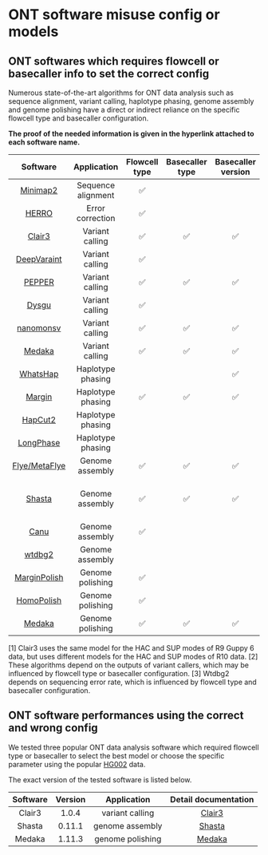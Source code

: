 # ONT software misuse config or models

## ONT softwares which requires flowcell or basecaller info to set the correct config
Numerous state-of-the-art algorithms for ONT data analysis such as sequence alignment, variant calling, haplotype phasing, genome assembly and genome polishing have a direct or indirect reliance on the specific flowcell type and basecaller configuration.

**The proof of the needed information is given in the hyperlink attached to each software name.**

| Software | Application | Flowcell type | Basecaller type | Basecaller version | Basecalling mode | Indirect dependence |
|:---:|:---:|:---:|:---:|:---:|:---:|:---:|
| [Minimap2](https://github.com/lh3/minimap2/releases/tag/v2.27) | Sequence alignment | :white_check_mark: |  |  |  |  |
| [HERRO](https://github.com/lbcb-sci/herro) | Error correction | :white_check_mark: |  |  |  |  |
| [Clair3](https://github.com/HKU-BAL/Clair3?tab=readme-ov-file#pre-trained-models) | Variant calling | :white_check_mark:  | :white_check_mark:  | :white_check_mark: | HAC/SUP <sup>[1]</sup> |  |
| [DeepVaraint](https://github.com/google/deepvariant) | Variant calling | :white_check_mark:  |  |  |  |  |
| [PEPPER](https://github.com/kishwarshafin/pepper) | Variant calling | :white_check_mark:  | :white_check_mark:  | :white_check_mark: | SUP |  |
| [Dysgu](https://github.com/kcleal/dysgu?tab=readme-ov-file#calling-svs) | Variant calling | :white_check_mark: | | | | |
| [nanomonsv](https://github.com/friend1ws/nanomonsv#get) | Variant calling | :white_check_mark: | :white_check_mark: | :white_check_mark:  | unspecified |  |
| [Medaka](https://github.com/nanoporetech/medaka#models) | Variant calling | :white_check_mark: | :white_check_mark: | :white_check_mark: | FAST, HAC, SUP | |
| [WhatsHap](https://github.com/whatshap/whatshap) | Haplotype phasing | | | :white_check_mark: |
| [Margin](https://github.com/UCSC-nanopore-cgl/margin#parameter-files) | Haplotype phasing | :white_check_mark: | :white_check_mark: | :white_check_mark:  | unspecified |  |
| [HapCut2](https://github.com/vibansal/HapCUT2) | Haplotype phasing | | | | | :white_check_mark: <sup>[2]</sup> |
| [LongPhase](https://github.com/twolinin/longphase) | Haplotype phasing | | | | | :white_check_mark: <sup>[2]</sup> |
| [Flye/MetaFlye](https://github.com/fenderglass/Flye/blob/flye/docs/USAGE.md#oxford-nanopore) | Genome assembly | :white_check_mark: | :white_check_mark: | :white_check_mark: | HAC/SUP |  |
| [Shasta](https://paoloshasta.github.io/shasta/Configurations.html) | Genome assembly | :white_check_mark: | :white_check_mark: | :white_check_mark: | HAC for Guppy4, SUP for Guppy6 | |
| [Canu](https://canu.readthedocs.io/en/latest/tutorial.html) | Genome assembly | :white_check_mark: | | | | |
| [wtdbg2](https://github.com/ruanjue/wtdbg2/blob/master/README-ori.md#for-higher-error-rate-long-sequences) | Genome assembly | | | | | :white_check_mark: <sup>[3]</sup> |
| [MarginPolish](https://github.com/UCSC-nanopore-cgl/MarginPolish) | Genome polishing | :white_check_mark: | | | | |
| [HomoPolish](https://github.com/ythuang0522/homopolish#introduction) | Genome polishing | :white_check_mark: | | | | |
| [Medaka](https://github.com/nanoporetech/medaka#models) | Genome polishing | :white_check_mark: | :white_check_mark: | :white_check_mark: | FAST, HAC, SUP | |

[1] Clair3 uses the same model for the HAC and SUP modes of R9 Guppy 6 data, but uses different models for the HAC and SUP modes of R10 data.
[2] These algorithms depend on the outputs of variant callers, which may be influenced by flowcell type or basecaller configuration.
[3] Wtdbg2 depends on sequencing error rate, which is influenced by flowcell type and basecaller configuration.


<a id="ont-software"></a>
## ONT software performances using the correct and wrong config
We tested three popular ONT data analysis software which required flowcell type or basecaller to select the best model or choose the specific parameter using the popular [HG002](https://github.com/human-pangenomics/HG002_Data_Freeze_v1.0) data. 

The exact version of the tested software is listed below.

| Software | Version | Application | Detail documentation |
|:---:|:---:|:---:|:---:|
| Clair3 | 1.0.4 | variant calling | [Clair3](./clair3.md) |
| Shasta | 0.11.1 | genome assembly | [Shasta](./shasta.md) |
| Medaka | 1.11.3 | genome polishing | [Medaka](./medaka.md) |
